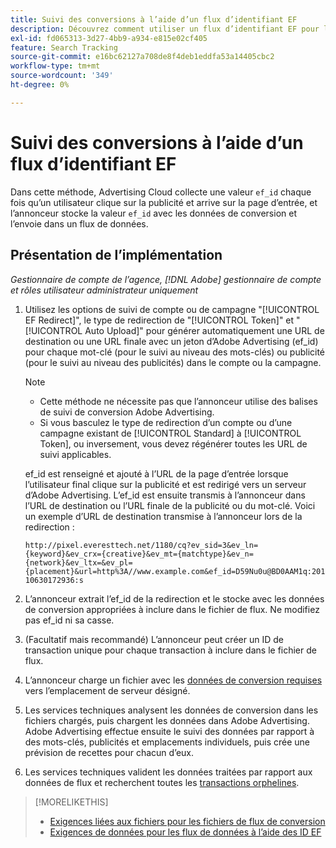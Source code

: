```yaml
---
title: Suivi des conversions à l’aide d’un flux d’identifiant EF
description: Découvrez comment utiliser un flux d’identifiant EF pour les données de suivi de conversion.
exl-id: fd065313-3d27-4bb9-a934-e815e02cf405
feature: Search Tracking
source-git-commit: e16bc62127a708de8f4deb1eddfa53a14405cbc2
workflow-type: tm+mt
source-wordcount: '349'
ht-degree: 0%

---
```


# Suivi des conversions à l’aide d’un flux d’identifiant EF

Dans cette méthode, Advertising Cloud collecte une valeur `ef_id` chaque fois qu’un utilisateur clique sur la publicité et arrive sur la page d’entrée, et l’annonceur stocke la valeur `ef_id` avec les données de conversion et l’envoie dans un flux de données.

## Présentation de l’implémentation

*Gestionnaire de compte de l’agence, [!DNL Adobe] gestionnaire de compte et rôles utilisateur administrateur uniquement*

1. Utilisez les options de suivi de compte ou de campagne &quot;[!UICONTROL EF Redirect]&quot;, le type de redirection de &quot;[!UICONTROL Token]&quot; et &quot;[!UICONTROL Auto Upload]&quot; pour générer automatiquement une URL de destination ou une URL finale avec un jeton d’Adobe Advertising (ef_id) pour chaque mot-clé (pour le suivi au niveau des mots-clés) ou publicité (pour le suivi au niveau des publicités) dans le compte ou la campagne.

   >[!NOTE]
   >* Cette méthode ne nécessite pas que l’annonceur utilise des balises de suivi de conversion Adobe Advertising.
   >* Si vous basculez le type de redirection d’un compte ou d’une campagne existant de [!UICONTROL Standard] à [!UICONTROL Token], ou inversement, vous devez régénérer toutes les URL de suivi applicables.

   ef_id est renseigné et ajouté à l’URL de la page d’entrée lorsque l’utilisateur final clique sur la publicité et est redirigé vers un serveur d’Adobe Advertising. L’ef_id est ensuite transmis à l’annonceur dans l’URL de destination ou l’URL finale de la publicité ou du mot-clé. Voici un exemple d’URL de destination transmise à l’annonceur lors de la redirection :

   `http://pixel.everesttech.net/1180/cq?ev_sid=3&ev_ln={keyword}&ev_crx={creative}&ev_mt={matchtype}&ev_n={network}&ev_ltx=&ev_pl={placement}&url=http%3A//www.example.com&ef_id=D59Nu0u@BD0AAM1q:20110630172936:s`

1. L’annonceur extrait l’ef_id de la redirection et le stocke avec les données de conversion appropriées à inclure dans le fichier de flux. Ne modifiez pas ef_id ni sa casse.

1. (Facultatif mais recommandé) L’annonceur peut créer un ID de transaction unique pour chaque transaction à inclure dans le fichier de flux.

1. L’annonceur charge un fichier avec les [&#x200B; données de conversion requises](/help/search-social-commerce/tracking/feed-ef-id-data-requirements.md) vers l’emplacement de serveur désigné.

1. Les services techniques analysent les données de conversion dans les fichiers chargés, puis chargent les données dans Adobe Advertising. Adobe Advertising effectue ensuite le suivi des données par rapport à des mots-clés, publicités et emplacements individuels, puis crée une prévision de recettes pour chacun d’eux.

1. Les services techniques valident les données traitées par rapport aux données de flux et recherchent toutes les [transactions orphelines](/help/search-social-commerce/glossary.md#o-p).

>[!MORELIKETHIS]
>
>* [Exigences liées aux fichiers pour les fichiers de flux de conversion](feed-file-requirements.md)
>* [Exigences de données pour les flux de données à l’aide des ID EF](/help/search-social-commerce/tracking/feed-ef-id-data-requirements.md)
